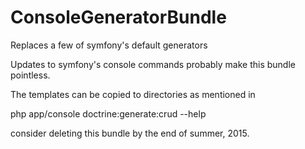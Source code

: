 ConsoleGeneratorBundle
======================

Replaces a few of symfony's default generators

Updates to symfony's console commands probably make this bundle pointless.

The templates can be copied to directories as mentioned in

php app/console doctrine:generate:crud --help

consider deleting this bundle by the end of summer, 2015.
